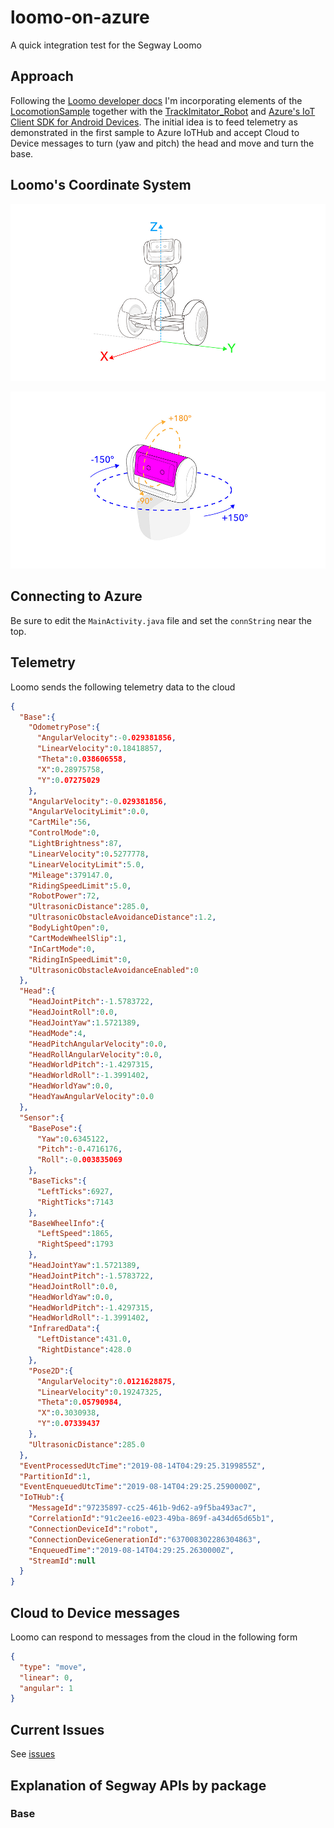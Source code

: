 # loomo-on-azure
A quick integration test for the Segway Loomo

## Approach

Following the [Loomo developer docs](https://developer.segwayrobotics.com/developer/documents/segway-robots-sdk.html) I'm incorporating elements of the [LocomotionSample](https://github.com/SegwayRoboticsSamples/LocomotionSample) together with the [TrackImitator_Robot](https://github.com/SegwayRoboticsSamples/TrackImitator_Robot) and [Azure's IoT Client SDK for Android Devices](https://github.com/Azure/azure-iot-sdk-java/blob/master/doc/java-devbox-setup.md#building-for-android-device). The initial idea is to feed telemetry as demonstrated in the first sample to Azure IoTHub and accept Cloud to Device messages to turn (yaw and pitch) the head and move and turn the base.

## Loomo's Coordinate System

![Reference Frame](docs/robot-reference-frame.jpg)

![Head Yaw Pitch Roll](docs/head-yaw-pitch-angle-range.jpg)

## Connecting to Azure

Be sure to edit the ```MainActivity.java``` file and set the ```connString``` near the top.

## Telemetry

Loomo sends the following telemetry data to the cloud

```json
{
  "Base":{
    "OdometryPose":{
      "AngularVelocity":-0.029381856,
      "LinearVelocity":0.18418857,
      "Theta":0.038606558,
      "X":0.28975758,
      "Y":0.07275029
    },
    "AngularVelocity":-0.029381856,
    "AngularVelocityLimit":0.0,
    "CartMile":56,
    "ControlMode":0,
    "LightBrightness":87,
    "LinearVelocity":0.5277778,
    "LinearVelocityLimit":5.0,
    "Mileage":379147.0,
    "RidingSpeedLimit":5.0,
    "RobotPower":72,
    "UltrasonicDistance":285.0,
    "UltrasonicObstacleAvoidanceDistance":1.2,
    "BodyLightOpen":0,
    "CartModeWheelSlip":1,
    "InCartMode":0,
    "RidingInSpeedLimit":0,
    "UltrasonicObstacleAvoidanceEnabled":0
  },
  "Head":{
    "HeadJointPitch":-1.5783722,
    "HeadJointRoll":0.0,
    "HeadJointYaw":1.5721389,
    "HeadMode":4,
    "HeadPitchAngularVelocity":0.0,
    "HeadRollAngularVelocity":0.0,
    "HeadWorldPitch":-1.4297315,
    "HeadWorldRoll":-1.3991402,
    "HeadWorldYaw":0.0,
    "HeadYawAngularVelocity":0.0
  },
  "Sensor":{
    "BasePose":{
      "Yaw":0.6345122,
      "Pitch":-0.4716176,
      "Roll":-0.003835069
    },
    "BaseTicks":{
      "LeftTicks":6927,
      "RightTicks":7143
    },
    "BaseWheelInfo":{
      "LeftSpeed":1865,
      "RightSpeed":1793
    },
    "HeadJointYaw":1.5721389,
    "HeadJointPitch":-1.5783722,
    "HeadJointRoll":0.0,
    "HeadWorldYaw":0.0,
    "HeadWorldPitch":-1.4297315,
    "HeadWorldRoll":-1.3991402,
    "InfraredData":{
      "LeftDistance":431.0,
      "RightDistance":428.0
    },
    "Pose2D":{
      "AngularVelocity":0.0121628875,
      "LinearVelocity":0.19247325,
      "Theta":0.05790984,
      "X":0.3030938,
      "Y":0.07339437
    },
    "UltrasonicDistance":285.0
  },
  "EventProcessedUtcTime":"2019-08-14T04:29:25.3199855Z",
  "PartitionId":1,
  "EventEnqueuedUtcTime":"2019-08-14T04:29:25.2590000Z",
  "IoTHub":{
    "MessageId":"97235897-cc25-461b-9d62-a9f5ba493ac7",
    "CorrelationId":"91c2ee16-e023-49ba-869f-a434d65d65b1",
    "ConnectionDeviceId":"robot",
    "ConnectionDeviceGenerationId":"637008302286304863",
    "EnqueuedTime":"2019-08-14T04:29:25.2630000Z",
    "StreamId":null
  }
}
```

## Cloud to Device messages

Loomo can respond to messages from the cloud in the following form

```json
{
  "type": "move", 
  "linear": 0, 
  "angular": 1
}
```

## Current Issues

See [issues](https://github.com/seank-com/loomo-on-azure/issues)

## Explanation of Segway APIs by package

### Base

